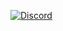<p>    
    <a href="https://discord.com/invite/3b4PRyGSsQ">
        <img alt="Discord" src="https://img.shields.io/discord/1188480869825007626?logo=discord&label=Join&link=https%3A%2F%2Fdiscord.com%2Finvite%2F3b4PRyGSsQ">
    </a>
</p>